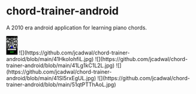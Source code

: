 # chord-trainer-android
A 2010 era android application for learning piano chords.

<img src="https://github.com/jcadwal/chord-trainer-android/blob/main/418jHn6KXSL.jpg" width="30">
<!-- ![](https://github.com/jcadwal/chord-trainer-android/blob/main/418jHn6KXSL.jpg) -->
![](https://github.com/jcadwal/chord-trainer-android/blob/main/41HkoIohfiL.jpg)
![](https://github.com/jcadwal/chord-trainer-android/blob/main/41Lg1kC1L2L.jpg)
![](https://github.com/jcadwal/chord-trainer-android/blob/main/41Sl5rxEgUL.jpg)
![](https://github.com/jcadwal/chord-trainer-android/blob/main/51qtPTThAoL.jpg)
